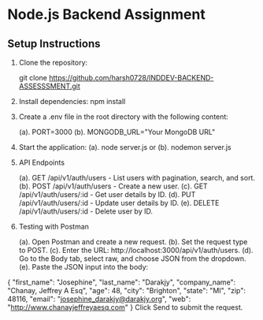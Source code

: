 # Node.js Backend Assignment

## Setup Instructions

1. Clone the repository:

   git clone https://github.com/harsh0728/INDDEV-BACKEND-ASSESSSMENT.git

2. Install dependencies:
   npm install

3. Create a .env file in the root directory with the following content:

   (a). PORT=3000
   (b). MONGODB_URL="Your MongoDB URL"

4. Start the application:
   (a). node server.js
   or
   (b). nodemon server.js

5. API Endpoints

   (a). GET /api/v1/auth/users - List users with pagination, search, and sort.
   (b). POST /api/v1/auth/users - Create a new user.
   (c). GET /api/v1/auth/users/:id - Get user details by ID.
   (d). PUT /api/v1/auth/users/:id - Update user details by ID.
   (e). DELETE /api/v1/auth/users/:id - Delete user by ID.

6. Testing with Postman

   (a). Open Postman and create a new request.
   (b). Set the request type to POST.
   (c). Enter the URL: http://localhost:3000/api/v1/auth/users.
   (d). Go to the Body tab, select raw, and choose JSON from the dropdown.
   (e). Paste the JSON input into the body:

{
"first_name": "Josephine",
"last_name": "Darakjy",
"company_name": "Chanay, Jeffrey A Esq",
"age": 48,
"city": "Brighton",
"state": "MI",
"zip": 48116,
"email": "josephine_darakjy@darakjy.org",
"web": "http://www.chanayjeffreyaesq.com"
}
Click Send to submit the request.
